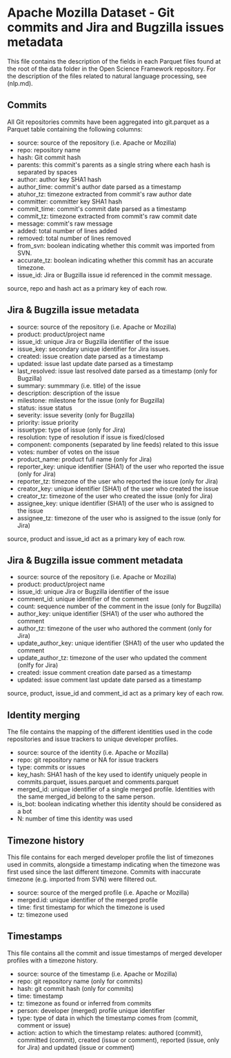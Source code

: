 # Apache Mozilla Dataset - Git commits and Jira and Bugzilla issues metadata

This file contains the description of the fields in each Parquet files
found at the root of the data folder in the Open Science Framework
repository. For the description of the files related to natural
language processing, see (nlp.md).

## Commits

All Git repositories commits have been aggregated into git.parquet
as a Parquet table containing the following columns:
* source: source of the repository (i.e. Apache or Mozilla)
* repo: repository name
* hash: Git commit hash
* parents: this commit's parents as a single string where each hash is
  separated by spaces
* author: author key SHA1 hash
* author\_time: commit's author date parsed as a timestamp
* atuhor\_tz: timezone extracted from commit's raw author date
* committer: committer key SHA1 hash
* commit\_time: commit's commit date parsed as a timestamp
* commit\_tz: timezone extracted from commit's raw commit date
* message: commit's raw message
* added: total number of lines added
* removed: total number of lines removed
* from\_svn: boolean indicating whether this commit was imported from
  SVN.
* accurate\_tz: boolean indicating whether this commit has an accurate
  timezone.
* issue\_id: Jira or Bugzilla issue id referenced in the commit message.

source, repo and hash act as a primary key of each row.

## Jira & Bugzilla issue metadata

* source: source of the repository (i.e. Apache or Mozilla)
* product: product/project name
* issue\_id: unique Jira or Bugzilla identifier of the issue
* issue\_key: secondary unique identifier for Jira issues.
* created: issue creation date parsed as a timestamp
* updated: issue last update date parsed as a timestamp
* last\_resolved: issue last resolved date parsed as a timestamp (only
  for Bugzilla)
* summary: summmary (i.e. title) of the issue
* description: description of the issue
* milestone: milestone for the issue (only for Bugzilla)
* status: issue status
* severity: issue severity (only for Bugzilla)
* priority: issue priority
* issuetype: type of issue (only for Jira)
* resolution: type of resolution if issue is fixed/closed
* component: components (separated by line feeds) related to this
  issue
* votes: number of votes on the issue
* product\_name: product full name (only for Jira)
* reporter\_key: unique identifier (SHA1) of the user who reported the
  issue (only for Jira)
* reporter\_tz: timezone of the user who reported the issue (only for Jira)
* creator\_key: unique identifier (SHA1) of the user who created the issue
* creator\_tz: timezone of the user who created the issue (only for Jira)
* assignee\_key: unique identifier (SHA1) of the user who is assigned to the issue
* assignee\_tz: timezone of the user who is assigned to the issue
  (only for Jira)

source, product and issue\_id act as a primary key of each row.

## Jira & Bugzilla issue comment metadata

* source: source of the repository (i.e. Apache or Mozilla)
* product: product/project name
* issue\_id: unique Jira or Bugzilla identifier of the issue
* comment\_id: unique identifier of the comment
* count: sequence number of the comment in the issue (only for Bugzilla)
* author\_key: unique identifier (SHA1) of the user who authored the comment
* author\_tz: timezone of the user who authored the comment (only for Jira)
* update\_author\_key: unique identifier (SHA1) of the user who
  updated the comment
* update\_author\_tz: timezone of the user who updated the comment
  (onlfy for Jira)
* created: issue comment creation date parsed as a timestamp
* updated: issue comment last update date parsed as a timestamp

source, product, issue\_id and comment\_id act as a primary key of each row.

## Identity merging

The file contains the mapping of the different identities used in the
code repositories and issue trackers to unique developer profiles.

* source: source of the identity (i.e. Apache or Mozilla)
* repo: git repository name or NA for issue trackers
* type: commits or issues
* key\_hash: SHA1 hash of the key used to identify uniquely people in
  commits.parquet, issues.parquet and comments.parquet
* merged\_id: unique identifier of a single merged profile. Identities
  with the same merged\_id belong to the same person.
* is\_bot: boolean indicating whether this identity should be
  considered as a bot
* N: number of time this identity was used

## Timezone history

This file contains for each merged developer profile the list of
timezones used in commits, alongside a timestamp indicating when the
timezone was first used since the last different timezone. Commits
with inaccurate timezone (e.g. imported from SVN) were filtered out.

* source: source of the merged profile (i.e. Apache or Mozilla)
* merged.id: unique identifier of the merged profile
* time: first timestamp for which the timezone is used
* tz: timezone used

## Timestamps

This file contains all the commit and issue timestamps of merged
developer profiles with a timezone history.

* source: source of the timestamp (i.e. Apache or Mozilla)
* repo: git repository name (only for commits)
* hash: git commit hash (only for commits)
* time: timestamp
* tz: timezone as found or inferred from commits
* person: developer (merged) profile unique identifier
* type: type of data in which the timestamp comes from (commit,
  comment or issue)
* action: action to which the timestamp relates: authored (commit),
  committed (commit), created (issue or comment), reported (issue,
  only for Jira) and updated (issue or comment)
